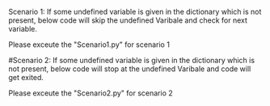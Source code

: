 Scenario 1: If some undefined variable is given in the dictionary which is not present, below code will skip the undefined Varibale and check for next variable.

Please exceute the "Scenario1.py" for scenario 1

#Scenario 2: If some undefined variable is given in the dictionary which is not present, below code will stop at the undefined Varibale and code will get exited.

Please exceute the "Scenario2.py" for scenario 2